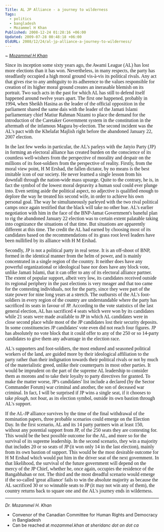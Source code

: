 ```yaml
---
Title: AL JP Alliance - a journey to wilderness
Tags:
  - politics
  - bangladesh
  - Mozammel H Khan
Published: 2008-12-24 01:28:16 +06:00
Updated: 2009-07-28 00:48:18 +06:00
OldURL: 2008/12/24/al-jp-alliance-a-journey-to-wilderness/
---
```


~ *[Mozammel H Khan](https://gold.mukto-mona.com/Articles/mozammel/index.html)* 

<p class="NoSpacing"><span style="font-size: 12pt; font-family: Verdana">Since its inception some sixty years ago, the Awami League (AL) has lost more elections than it has won. Nevertheless, in many respects, the party has steadfastly occupied a high moral ground vis-à-vis its political rivals. Any act that gives rise to any ambiguity to its adherence to the values responsible for creation of its higher moral ground creates an inerasable blemish on its portrait. Two such acts in the past for which AL has still to defend itself happened around twelve years apart. The first one happened, probably in 1994, when Sheikh Hasina as the leader of the official opposition in the parliament shared the same dais with the leader of the Jamati Islami parliamentary chief Matiur Rahman Nizami to place the demand for the introduction of the Caretaker Government system in the constitution in the aftermath of the infamous Magura by-election. The second incident was the AL's pact with the Khelafat Majlish right before the abandoned January 22, 2007 election.   </span></p>

<p class="NoSpacing"><span style="font-size: 12pt; font-family: Verdana">In the last few weeks in particular, the AL's parleys with the Jatyio Party (JP) in forming an electoral alliance has created burden on the conscience of its countless well-wishers from the perspective of morality and despair on the  millions of its foot-soldiers from the perspective of reality. Firstly, from the moral view point, H M Ershad, the fallen dictator, by no means is the best imitable icon of our society. He never learned a single lesson from his downfall through the nation-wide mass upsurge. Quite to the contrary, he is, in fact the symbol of the lowest moral depravity a human soul could ever plunge into. Even setting aside the political aspect, no adjective is qualified enough to deplore the way he treated his second wife, in order to achieve his own personal goal. The way he simultaneously parleyed with the two rival political camps once again testified that the black will take no other hue. AL's earlier negotiation with him in the face of the BNP-Jamat Government's baneful plan to rig the abandoned January 22 election was to certain extent palatable taking into cognizance the situations of that time. But situations are apparently different at this time. The credit the AL had earned by choosing most of its candidates based on the recommendations of its grass root level leaders have been nullified by its alliance with H M Ershad.</span></p>

<p class="NoSpacing"><span style="font-size: 12pt; font-family: Verdana">Secondly, JP is not a political party in real sense. It is an off-shoot of BNP, formed in the identical manner from the helm of power, and is mainly concentrated in a single region of the country. It neither does have any powerful organizational or ideological base nor does have any block vote, unlike Jamati Islami, that it can offer to any of its electoral alliance partner. The extent of popular support, albeit very low, its candidates received outside its regional periphery in the past elections is very meager and that too came for the contesting individuals, not for the party, since they were part of the state power for nine long years at a stretch. The outbursts of the AL's foot-soldiers in every region of the country are understandable where the party has sacrificed its seats in favour of JP. According to the vote statistics of the last general election, AL has sacrificed 4 seats which were won by its candidates while 21 seats were made available to JP in which AL candidates were in close second place while most of the JP candidates lost their security deposits. In some constituencies JP candidates' vote even did not reach four figures. JP has absolutely no vote block that it could offer to any of the 250 or so 14-party candidates to give them any advantage in the election race. </span></p>

<p class="NoSpacing"><span style="font-size: 12pt; font-family: Verdana">AL's supporters and foot-soldiers, the most endured and seasoned political workers of the land, are guided more by their ideological affiliation to the party rather than their indignation towards their political rivals or not by much of the materialistic greed, unlike their counterparts in most other parties. It would be imprudent on the part of the supreme AL leadership to consider them as morons and to take their loyalty to party directives for granted. To make the matter worse, JP's candidates' list include a declared (by the Sector Commander Forum) war criminal and another, the son of deceased war criminal. In fact, I will be surprised if JP wins a single seat, if it chooses to take <em>plough</em>, not <em>boat</em>, as its election symbol, outside its own bastion through AL's support.      </span></p>

<p class="NoSpacing"><span style="font-size: 12pt; font-family: Verdana">If the AL-JP alliance survives by the time of the final withdrawal of the nomination papers, three probable scenarios could emerge on the Election Day. In the first scenario, AL and its 14 party partners win at least 150, without any potential support from JP, of the 250 seats they are contesting for. This would be the best possible outcome for the AL, and more so for the survival of its supreme leadership. In the second scenario, they win a majority that includes 20 or so seats of JP (it won only 14 in the last election), mainly from its own bastion of support. This would be the most desirable outcome for H M Ershad which would put him in the driver seat of the next government. In that likelihood, the survival of the future government will depend on the mercy of the JP Chief, whether he, once again, occupies the residence of the Bangabhaban or not. The third and the most dreadful scenario would emerge if the so-called 'great alliance' fails to win the absolute majority as because the AL sacrificed 30 or so winnable seats to JP (it may not win any of them), the country returns back to square one and the AL's journey ends in wilderness.   </span></p>


----
*Dr. Mozammel H. Khan*
- Convenor of the Canadian Committee for Human Rights and Democracy in Bangladesh
- Can be reached at *mozammel.khan at sheridanc dot on dot ca*
